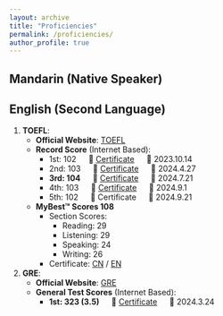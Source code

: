 ```yaml
---
layout: archive
title: "Proficiencies"
permalink: /proficiencies/
author_profile: true
---
```


## Mandarin (Native Speaker)
  
## English (Second Language)
1. **TOEFL**: 
   * **Official Website**: [TOEFL](https://www.ets.org/toefl)
   * **Record Score** (Internet Based): 
     * 1st:  102 &emsp; 📜 <a href="../files/certificates/proficiencies/TOEFL/TOEFL Grade Certification-2023 10 14.pdf">Certificate</a> &emsp; 📌 2023.10.14
     * 2nd: 103 &emsp; 📜 <a href="../files/certificates/proficiencies/TOEFL/TOEFL Grade Certification-2024 4 27.pdf">Certificate</a> &emsp; 📌 2024.4.27
     * **3rd: 104** &emsp; 📜 <a href="../files/certificates/proficiencies/TOEFL/TOEFL Grade Certification- 2024 7 21.pdf">Certificate</a> &emsp; 📌 2024.7.21
     * 4th: 103 &emsp; 📜 <a href="../files/certificates/proficiencies/TOEFL/TOEFL Grade Certification- 2024.9.1pdf.pdf">Certificate</a> &emsp; 📌 2024.9.1
     * 5th: 102 &emsp; 📜 Certificate &emsp; 📌 2024.9.21
    <!-- <img align="center" width="794" height="200" src="https://raw.githubusercontent.com/ErwinZhou/pics_home/main/proficiencies/language/TOEFL/Sections-7 21.png"/> -->
   * **MyBest™ Scores 108**
     * Section Scores:
       * Reading: 29
       * Listening: 29
       * Speaking: 24
       * Writing: 26
     * Certificate: <a href="https://raw.githubusercontent.com/ErwinZhou/pics_home/main/proficiencies/language/TOEFL/MyBest® Scores-CN.png">CN</a> / <a href="https://raw.githubusercontent.com/ErwinZhou/pics_home/main/proficiencies/language/TOEFL/MyBest® Scores-EN.png">EN</a>
2. **GRE**:
   * **Official Website**: [GRE](https://www.ets.org/gre)
   * **General Test Scores** (Internet Based): 
     * **1st: 323 (3.5)** &emsp; 📜 <a href="../files/certificates/proficiencies/GRE/GRE Score Report-2024.3.24.pdf">Certificate</a> &emsp; 📌 2024.3.24 
    <!-- <img align="center" width="500" height="325" src="https://raw.githubusercontent.com/ErwinZhou/pics_home/main/proficiencies/language/GRE/Sections-3-24.png" /> -->
